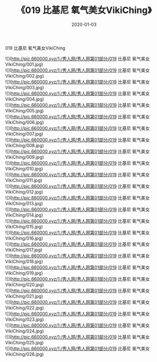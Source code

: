 ﻿---
layout: post
title:  《019 比基尼 氧气美女VikiChing》
date:   2020-01-03
img: http://pic.660000.xyz/1:/秀人网/秀人网第01部分/019 比基尼 氧气美女VikiChing/000.jpg
categories: [美女, 清纯, 唯美]
---

019 比基尼 氧气美女VikiChing

  ![](http://pic.660000.xyz/1:/秀人网/秀人网第01部分/019 比基尼 氧气美女VikiChing/001.jpg) <br> ![](http://pic.660000.xyz/1:/秀人网/秀人网第01部分/019 比基尼 氧气美女VikiChing/002.jpg) <br> ![](http://pic.660000.xyz/1:/秀人网/秀人网第01部分/019 比基尼 氧气美女VikiChing/003.jpg) <br> ![](http://pic.660000.xyz/1:/秀人网/秀人网第01部分/019 比基尼 氧气美女VikiChing/004.jpg) <br> ![](http://pic.660000.xyz/1:/秀人网/秀人网第01部分/019 比基尼 氧气美女VikiChing/005.jpg) <br> ![](http://pic.660000.xyz/1:/秀人网/秀人网第01部分/019 比基尼 氧气美女VikiChing/006.jpg) <br> ![](http://pic.660000.xyz/1:/秀人网/秀人网第01部分/019 比基尼 氧气美女VikiChing/007.jpg) <br> ![](http://pic.660000.xyz/1:/秀人网/秀人网第01部分/019 比基尼 氧气美女VikiChing/008.jpg) <br> ![](http://pic.660000.xyz/1:/秀人网/秀人网第01部分/019 比基尼 氧气美女VikiChing/009.jpg) <br> ![](http://pic.660000.xyz/1:/秀人网/秀人网第01部分/019 比基尼 氧气美女VikiChing/010.jpg) <br> ![](http://pic.660000.xyz/1:/秀人网/秀人网第01部分/019 比基尼 氧气美女VikiChing/011.jpg) <br> ![](http://pic.660000.xyz/1:/秀人网/秀人网第01部分/019 比基尼 氧气美女VikiChing/012.jpg) <br> ![](http://pic.660000.xyz/1:/秀人网/秀人网第01部分/019 比基尼 氧气美女VikiChing/013.jpg) <br> ![](http://pic.660000.xyz/1:/秀人网/秀人网第01部分/019 比基尼 氧气美女VikiChing/014.jpg) <br> ![](http://pic.660000.xyz/1:/秀人网/秀人网第01部分/019 比基尼 氧气美女VikiChing/015.jpg) <br> ![](http://pic.660000.xyz/1:/秀人网/秀人网第01部分/019 比基尼 氧气美女VikiChing/016.jpg) <br> ![](http://pic.660000.xyz/1:/秀人网/秀人网第01部分/019 比基尼 氧气美女VikiChing/017.jpg) <br> ![](http://pic.660000.xyz/1:/秀人网/秀人网第01部分/019 比基尼 氧气美女VikiChing/018.jpg) <br> ![](http://pic.660000.xyz/1:/秀人网/秀人网第01部分/019 比基尼 氧气美女VikiChing/019.jpg) <br> ![](http://pic.660000.xyz/1:/秀人网/秀人网第01部分/019 比基尼 氧气美女VikiChing/020.jpg) <br> ![](http://pic.660000.xyz/1:/秀人网/秀人网第01部分/019 比基尼 氧气美女VikiChing/021.jpg) <br> ![](http://pic.660000.xyz/1:/秀人网/秀人网第01部分/019 比基尼 氧气美女VikiChing/022.jpg) <br> ![](http://pic.660000.xyz/1:/秀人网/秀人网第01部分/019 比基尼 氧气美女VikiChing/023.jpg) <br> ![](http://pic.660000.xyz/1:/秀人网/秀人网第01部分/019 比基尼 氧气美女VikiChing/024.jpg) <br> ![](http://pic.660000.xyz/1:/秀人网/秀人网第01部分/019 比基尼 氧气美女VikiChing/025.jpg) <br> ![](http://pic.660000.xyz/1:/秀人网/秀人网第01部分/019 比基尼 氧气美女VikiChing/026.jpg) <br>